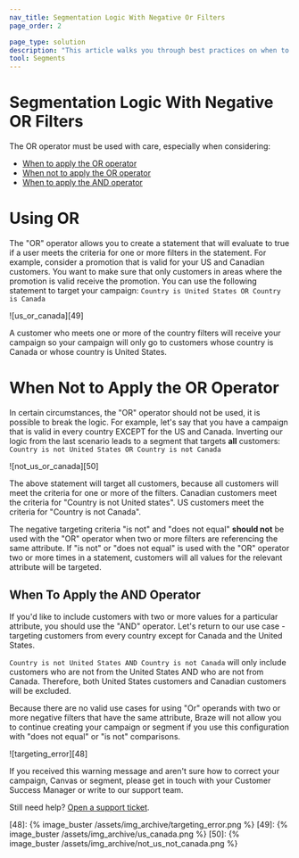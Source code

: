 ```yaml
---
nav_title: Segmentation Logic With Negative Or Filters
page_order: 2

page_type: solution
description: "This article walks you through best practices on when to use or not use the OR operator, and when to use the AND operator."
tool: Segments
---
```


# Segmentation Logic With Negative OR Filters

The OR operator must be used with care, especially when considering:
* [When to apply the OR operator](#using-or)
* [When not to apply the OR operator](#when-not-to-apply-the-or-operator)
* [When to apply the AND operator](when-to-apply-the-and-operator)

# Using OR

The "OR" operator allows you to create a statement that will evaluate to true if a user meets the criteria for one or more filters in the statement. For example, consider a promotion that is valid for your US and Canadian customers. You want to make sure that only customers in areas where the promotion is valid receive the promotion. You can use the following statement to target your campaign: `Country is United States OR Country is Canada`

![us_or_canada][49]

A customer who meets one or more of the country filters will receive your campaign so your campaign will only go to customers whose country is Canada or whose country is United States.

# When Not to Apply the OR Operator

In certain circumstances, the "OR" operator should not be used, it is possible to break the logic. For example, let's say that you have a campaign that is valid in every country EXCEPT for the US and Canada. Inverting our logic from the last scenario leads to a segment that targets **all** customers: `Country is not United States OR Country is not Canada`


![not_us_or_canada][50]

The above statement will target all customers, because all customers will meet the criteria for one or more of the filters. Canadian customers meet the criteria for "Country is not United states". US customers meet the criteria for "Country is not Canada".

The negative targeting criteria "is not" and "does not equal" **should not** be used with the "OR" operator when two or more filters are referencing the same attribute. If "is not" or "does not equal" is used with the "OR" operator two or more times in a statement, customers will all values for the relevant attribute will be targeted.

## When To Apply the AND Operator

If you'd like to include customers with two or more values for a particular attribute, you should use the "AND" operator. Let's return to our use case - targeting customers from every country except for Canada and the United States.

`Country is not United States AND Country is not Canada` will only include customers who are not from the United States AND who are not from Canada. Therefore, both United States customers and Canadian customers will be excluded.

Because there are no valid use cases for using "Or" operands with two or more negative filters that have the same attribute, Braze will not allow you to continue creating your campaign or segment if you use this configuration with "does not equal" or "is not" comparisons.

![targeting_error][48]

If you received this warning message and aren't sure how to correct your campaign, Canvas or segment, please get in touch with your Customer Success Manager or write to our support team.

Still need help? [Open a support ticket]({{site.baseurl}}/support_contact/).

[48]: {% image_buster /assets/img_archive/targeting_error.png %}
[49]: {% image_buster /assets/img_archive/us_canada.png %}
[50]: {% image_buster /assets/img_archive/not_us_not_canada.png %}
